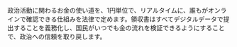 政治活動に関わるお金の使い道を、1円単位で、リアルタイムに、誰もがオンラインで確認できる仕組みを法律で定めます。領収書はすべてデジタルデータで提出することを義務化し、国民がいつでも金の流れを検証できるようにすることで、政治への信頼を取り戻します。